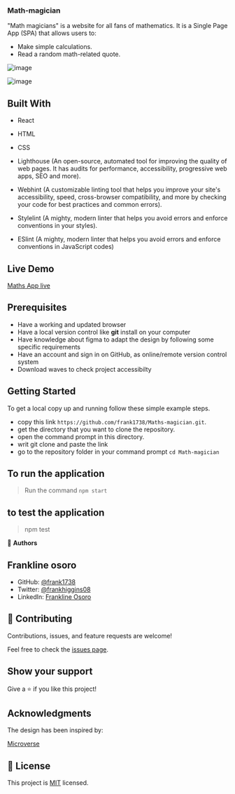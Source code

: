 ### Math-magician

"Math magicians" is a website for all fans of mathematics. It is a Single Page App (SPA) that allows users to: 
- Make simple calculations. 
- Read a random math-related quote.

![image](https://user-images.githubusercontent.com/98453979/171624564-fd57a327-e2c4-41ab-b936-c4a4a57a440d.png)

![image](https://user-images.githubusercontent.com/98453979/171625070-1cbdc4ab-c9b2-4b42-8f57-bad282b310b7.png)


## Built With

- React

- HTML

- CSS

- Lighthouse (An open-source, automated tool for improving the quality of web pages. It has audits for performance, accessibility, progressive web apps, SEO and more).

- Webhint (A customizable linting tool that helps you improve your site's accessibility, speed, cross-browser compatibility, and more by checking your code for best practices and common errors).

- Stylelint (A mighty, modern linter that helps you avoid errors and enforce conventions in your styles).

- ESlint (A mighty, modern linter that helps you avoid errors and enforce conventions in JavaScript codes)

## Live Demo

[Maths App live](https://spectacular-syrniki-34c6b1.netlify.app)

## Prerequisites

- Have a working and updated browser
- Have a local version control like **git** install on your computer
- Have knowledge about figma to adapt the design by following some specific requirements
- Have an account and sign in on GitHub, as online/remote version control system
- Download waves to check project accessibilty

## Getting Started

To get a local copy up and running follow these simple example steps.

- copy this link `https://github.com/frank1738/Maths-magician.git`.
- get the directory that you want to clone the repository.
- open the command prompt in this directory.
- writ git clone and paste the link
- go to the repository folder in your command prompt `cd Math-magician`

## To run the application

> Run the command `npm start`

## to test the application

> npm test



👤 **Authors**

## Frankline osoro

- GitHub: [@frank1738](https://github.com/frank1738)
- Twitter: [@frankhiggins08](https://twitter.com/frankhiggins08)
- LinkedIn: [Frankline Osoro](http://www.linkedin.com/in/frankline-osoro-b526ba18b)

## 🤝 Contributing

Contributions, issues, and feature requests are welcome!

Feel free to check the [issues page](../../issues/).

## Show your support

Give a ⭐️ if you like this project!

## Acknowledgments

The design has been inspired by:

[Microverse](https://www.microverse.org)

## 📝 License

This project is [MIT](./MIT.md) licensed.
